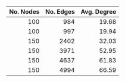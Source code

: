 |   No. Nodes |   No. Edges |   Avg. Degree |
|------------:|------------:|--------------:|
|         100 |         984 |         19.68 |
|         100 |         997 |         19.94 |
|         150 |        2402 |         32.03 |
|         150 |        3971 |         52.95 |
|         150 |        4637 |         61.83 |
|         150 |        4994 |         66.59 |